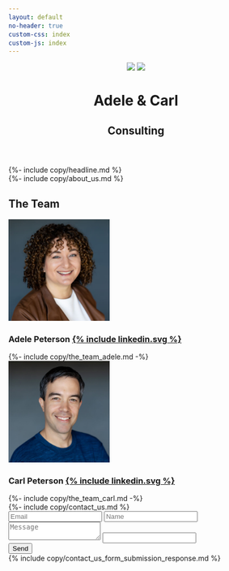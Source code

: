```yaml
---
layout: default
no-header: true
custom-css: index
custom-js: index
---
```


<header>
<div class="image">
    <img src="{{ '/assets/header.jpg' | relative_url }}" />
    <img src="{{ '/assets/triangle.svg' | relative_url }}" />
</div>
<div class="text">
    <h1>Adele & Carl</h1>
    <h2>Consulting</h2>
</div>
</header>

<section id="headline" markdown="1">
{%- include copy/headline.md %}
</section>

<section id="our-services" markdown="1">
{%- include copy/about_us.md %}
</section>

<section id="the-team"><div>
    <h2>The Team</h2>
    <div>
        <img class="headshot" src="/assets/headshot_adele.jpg" width=200 />
        <h3>Adele Peterson <a class="social" href="{{ site.data.website.linkedin.adele }}">{% include linkedin.svg %}</a></h3>
        {%- include copy/the_team_adele.md -%}
    </div>
    <div>
        <img class="headshot" src="/assets/headshot_carl.jpg" width=200 />
        <h3>Carl Peterson <a class="social" href="{{ site.data.website.linkedin.carl }}">{% include linkedin.svg %}</a></h3>
        {%- include copy/the_team_carl.md -%}
    </div>
</div></section>

<section id="contact-us" markdown="1">
{%- include copy/contact_us.md %}

<form id="my-form" action="https://formspree.io/f/meqwjzqk" method="POST">
<input type="email" id="email" name="email" placeholder="Email" />
<input type="text" id="name" name="name" placeholder="Name" />
<textarea id="message" name="message" placeholder="Message">
</textarea>

<input type="text" name="_gotcha" class="gotcha" />
<div id="send-button-container">
    <input type="submit" name="submit" value="Send" />
</div>
<div id="form-sent-confirmation">{% include copy/contact_us_form_submission_response.md %}</div>
</form>

</section>